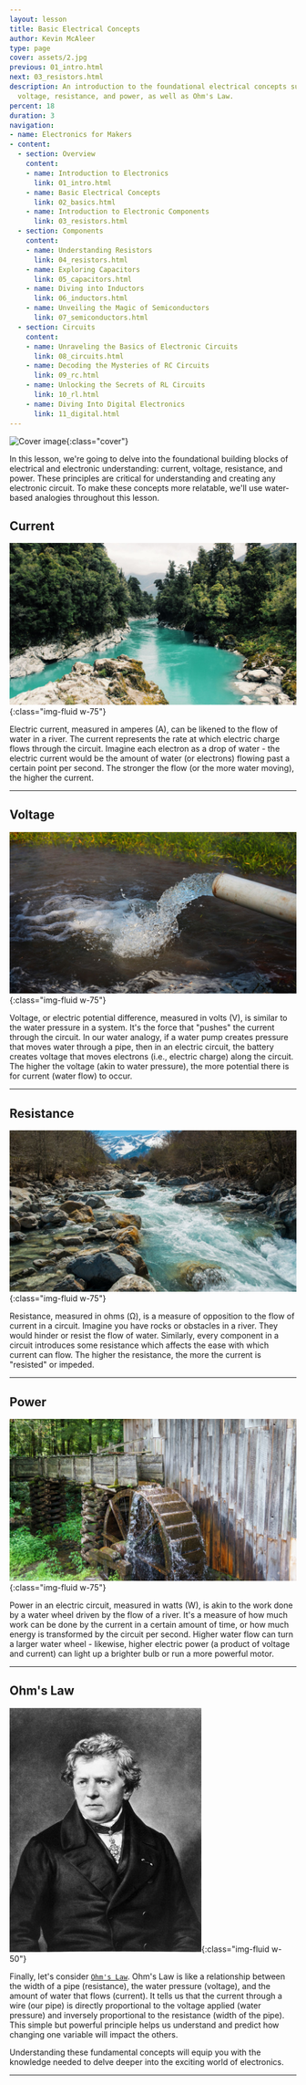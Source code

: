 ```yaml
---
layout: lesson
title: Basic Electrical Concepts
author: Kevin McAleer
type: page
cover: assets/2.jpg
previous: 01_intro.html
next: 03_resistors.html
description: An introduction to the foundational electrical concepts such as current,
  voltage, resistance, and power, as well as Ohm's Law.
percent: 18
duration: 3
navigation:
- name: Electronics for Makers
- content:
  - section: Overview
    content:
    - name: Introduction to Electronics
      link: 01_intro.html
    - name: Basic Electrical Concepts
      link: 02_basics.html
    - name: Introduction to Electronic Components
      link: 03_resistors.html
  - section: Components
    content:
    - name: Understanding Resistors
      link: 04_resistors.html
    - name: Exploring Capacitors
      link: 05_capacitors.html
    - name: Diving into Inductors
      link: 06_inductors.html
    - name: Unveiling the Magic of Semiconductors
      link: 07_semiconductors.html
  - section: Circuits
    content:
    - name: Unraveling the Basics of Electronic Circuits
      link: 08_circuits.html
    - name: Decoding the Mysteries of RC Circuits
      link: 09_rc.html
    - name: Unlocking the Secrets of RL Circuits
      link: 10_rl.html
    - name: Diving Into Digital Electronics
      link: 11_digital.html
---
```



![Cover image]({{page.cover}}){:class="cover"}

In this lesson, we're going to delve into the foundational building blocks of electrical and electronic understanding: current, voltage, resistance, and power. These principles are critical for understanding and creating any electronic circuit. To make these concepts more relatable, we'll use water-based analogies throughout this lesson.

## Current

![Electronics](assets/electronics03.jpg){:class="img-fluid w-75"}

Electric current, measured in amperes (A), can be likened to the flow of water in a river. The current represents the rate at which electric charge flows through the circuit. Imagine each electron as a drop of water - the electric current would be the amount of water (or electrons) flowing past a certain point per second. The stronger the flow (or the more water moving), the higher the current.

---

## Voltage

![Electronics](assets/electronics04.jpg){:class="img-fluid w-75"}

Voltage, or electric potential difference, measured in volts (V), is similar to the water pressure in a system. It's the force that "pushes" the current through the circuit. In our water analogy, if a water pump creates pressure that moves water through a pipe, then in an electric circuit, the battery creates voltage that moves electrons (i.e., electric charge) along the circuit. The higher the voltage (akin to water pressure), the more potential there is for current (water flow) to occur.

---

## Resistance

![Electronics](assets/electronics05.jpg){:class="img-fluid w-75"}

Resistance, measured in ohms (Ω), is a measure of opposition to the flow of current in a circuit. Imagine you have rocks or obstacles in a river. They would hinder or resist the flow of water. Similarly, every component in a circuit introduces some resistance which affects the ease with which current can flow. The higher the resistance, the more the current is "resisted" or impeded.

---

## Power

![Electronics](assets/electronics06.jpg){:class="img-fluid w-75"}

Power in an electric circuit, measured in watts (W), is akin to the work done by a water wheel driven by the flow of a river. It's a measure of how much work can be done by the current in a certain amount of time, or how much energy is transformed by the circuit per second. Higher water flow can turn a larger water wheel - likewise, higher electric power (a product of voltage and current) can light up a brighter bulb or run a more powerful motor.

---

## Ohm's Law

![Georg Ohm](assets/ohm.jpg){:class="img-fluid w-50"}

Finally, let's consider [`Ohm's Law`](/resources/glossary#ohms-law). Ohm's Law is like a relationship between the width of a pipe (resistance), the water pressure (voltage), and the amount of water that flows (current). It tells us that the current through a wire (our pipe) is directly proportional to the voltage applied (water pressure) and inversely proportional to the resistance (width of the pipe). This simple but powerful principle helps us understand and predict how changing one variable will impact the others.

Understanding these fundamental concepts will equip you with the knowledge needed to delve deeper into the exciting world of electronics.

---
